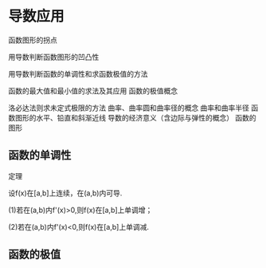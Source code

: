 # 导数应用

函数图形的拐点

用导数判断函数图形的凹凸性

用导数判断函数的单调性和求函数极值的方法

函数的最大值和最小值的求法及其应用
函数的极值概念

洛必达法则求未定式极限的方法
曲率、曲率圆和曲率径的概念
曲率和曲率半径
函数图形的水平、铅直和斜渐近线
导数的经济意义（含边际与弹性的概念）
函数的图形

## 函数的单调性

定理

设f(x)在[a,b]上连续，在(a,b)内可导.

(1)若在(a,b)内f'(x)>0,则f(x)在[a,b]上单调增；

(2)若在(a,b)内f'(x)<0,则f(x)在[a,b]上单调减.

## 函数的极值
